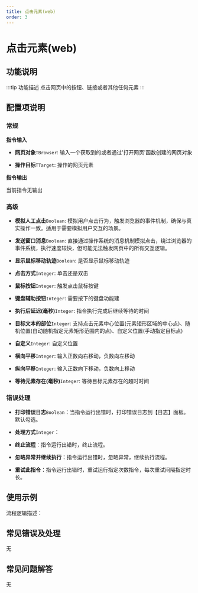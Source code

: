 ```yaml
---
title: 点击元素(web)
order: 3
---
```


# 点击元素(web)

## 功能说明

:::tip 功能描述
点击网页中的按钮、链接或者其他任何元素
:::

## 配置项说明

### 常规

**指令输入**

- **网页对象**`TBrowser`: 输入一个获取到的或者通过'打开网页'函数创建的网页对象

- **操作目标**`TTarget`: 操作的网页元素


**指令输出**

当前指令无输出

### 高级

- **模拟人工点击**`Boolean`: 模拟用户点击行为，触发浏览器的事件机制，确保与真实操作一致。适用于需要模拟用户交互的场景。

- **发送窗口消息**`Boolean`: 直接通过操作系统的消息机制模拟点击，绕过浏览器的事件系统，执行速度较快，但可能无法触发网页中的所有交互逻辑。

- **显示鼠标移动轨迹**`Boolean`: 是否显示鼠标移动轨迹

- **点击方式**`Integer`: 单击还是双击

- **鼠标按钮**`Integer`: 触发点击鼠标按键

- **键盘辅助按钮**`Integer`: 需要按下的键盘功能建

- **执行后延迟(毫秒)**`Integer`: 指令执行完成后继续等待的时间

- **目标文本的部位**`Integer`: 支持点击元素中心位置(元素矩形区域的中心点)、随机位置(自动随机指定元素矩形范围内的点)、自定义位置(手动指定目标点)

- **自定义**`Integer`: 自定义位置

- **横向平移**`Integer`: 输入正数向右移动，负数向左移动

- **纵向平移**`Integer`: 输入正数向下移动，负数向上移动

- **等待元素存在(毫秒)**`Integer`: 等待目标元素存在的超时时间

### 错误处理

- **打印错误日志**`Boolean`：当指令运行出错时，打印错误日志到【日志】面板。默认勾选。

- **处理方式**`Integer`：

 - **终止流程**：指令运行出错时，终止流程。

 - **忽略异常并继续执行**：指令运行出错时，忽略异常，继续执行流程。

 - **重试此指令**：指令运行出错时，重试运行指定次数指令，每次重试间隔指定时长。

## 使用示例

流程逻辑描述：

## 常见错误及处理

无

## 常见问题解答

无

